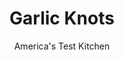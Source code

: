 ---
layout: ../../layouts/MarkdownPostLayout.astro
title: Garlic Knots
author: America's Test Kitchen
pubDate: 2023-03-15
description: "Making this popular pizzeria treat at home gave us a chance to add real garlic flavor."
image_url: https://res.cloudinary.com/hksqkdlah/image/upload/ar_1:1,c_fill,dpr_2.0,f_auto,fl_lossy.progressive.strip_profile,g_faces:auto,q_auto:low,w_344/32790_sfs-garlic-knots-18-1
tags: ["Desserts or Baked Goods","Cookbook Collection"]
calories: 1702
protein: 2
carbohydrates: 19
fats: 
fiber: 
ingredients: ["10 , garlic cloves, minced (see note)","6 tablespoons, unsalted butter","1 teaspoon plus 3/4 cup, water, heated to 110 degrees","1 1/8 teaspoons, instant or rapid-rise yeast","2 cups (10 ounces), all-purpose flour","1 teaspoon, salt"]
serves: 12
time: "1½ hours, plus 1 hour rising"
instructions: ["WARM OVEN Adjust oven rack to middle position and heat oven to 200 degrees. When oven reaches 200 degrees, turn it off. Grease large bowl.","MAKE GARLIC BUTTER Cook garlic, 1 tablespoon butter, and 1 teaspoon water in small nonstick skillet over low heat, stirring occasionally, until garlic is straw colored, 8 to 10 minutes. Add remaining butter, stirring until melted. Let stand 10 minutes off heat. Strain garlic butter through fine-mesh strainer into small bowl; reserve garlic solids.","MAKE DOUGH Whisk remaining water, 1 tablespoon garlic butter, reserved garlic solids, and yeast in liquid measuring cup until yeast dissolves. In bowl of stand mixer fitted with dough hook, mix flour and salt until combined. With mixer on low, add water mixture in steady stream and mix until dough comes together, about 1 minute. Increase speed to medium and knead until dough is smooth and comes away from sides of bowl, about 6 minutes. Turn dough onto clean work surface and knead briefly to form smooth, cohesive ball. Transfer dough to prepared bowl and turn to coat. Cover with plastic wrap and place in turned-off oven until dough has doubled in size, 40 to 50 minutes.","SHAPE KNOTS Line baking sheet with parchment paper. Punch down dough on floured surface. Roll dough into 12- by 6-inch rectangle and cut into twelve 6-inch strips. With flat hands, roll each strip into 12-inch ropes. Following Step by Step photos at left, tie ropes into knots, tucking tails. Place on prepared baking sheet. Cover loosely with plastic wrap and return to turned-off oven until doubled in size, about 20 minutes. Remove knots from oven and discard plastic.","BAKE Heat oven to 500 degrees. Return knots to oven and bake until set, about 5 minutes. Remove knots from oven and brush with 2 tablespoons garlic butter. Rotate, return to oven, and bake until golden, about 4 minutes. Brush knots with remaining garlic butter and cool 5 minutes. Transfer to wire rack. Serve warm.","MAKE AHEAD: Shaped knots can be refrigerated, covered, for 24 hours. Let sit at room temperature for 30 minutes. Meanwhile, heat oven to 200 degrees and turn off. Put knots in turned-off oven until doubled in size, about 20 minutes. Proceed with step 5."]
nutrition: ["40 mg Potassium","33 mg Phosphorus","10 mg Calcium","1 mg Iron","6 mg Magnesium","113 mg Sodium","6 g Fat","1 mg Niacin (B3)","1 g Monounsaturated","15 mg Cholesterol","3 g Saturated","36 µg Folic acid","15 µg Folate (food)","20 g Water","19 g Carbs","77 µg Folate equivalent (total)","2 g Protein","48 µg Vitamin A","141 kcal Energy","1702 calories"]
notes: "Youll need 2 tablespoons minced garlic."
---